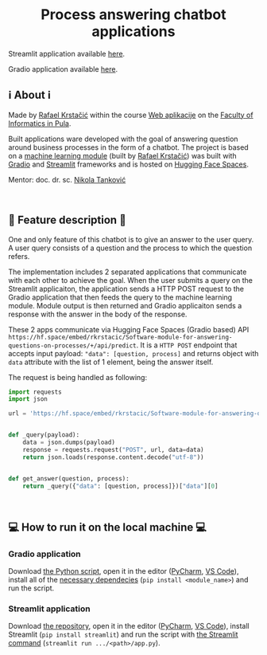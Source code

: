 <h1 align="center"><b>Process answering chatbot applications</b></h1>

Streamlit application available [here](https://huggingface.co/spaces/rkrstacic/Chatbot-integration-built-on-processes).

Gradio application available [here](https://huggingface.co/spaces/rkrstacic/Software-module-for-answering-questions-on-processes).

## **:information_source: About :information_source:**

Made by [Rafael Krstačić](https://github.com/rkrstacic)
within the course [Web aplikacije](https://ntankovic.unipu.hr/wa)
on the [Faculty of Informatics in Pula](https://fipu.unipu.hr/).

Built applications ware developed with the goal of answering question around business processes in the form of a chatbot. The project is based on a [machine learning module](https://github.com/rkrstacic/Software-module-for-answering-questions-on-processes) (built by [Rafael Krstačić](https://github.com/rkrstacic)) was built with [Gradio](https://gradio.app/) and [Streamlit](https://streamlit.io/) frameworks and is hosted on [Hugging Face Spaces](https://huggingface.co/spaces).

Mentor: doc. dr. sc. [Nikola Tanković](https://ntankovic.unipu.hr)

<br />

## **:scroll: Feature description :scroll:**

One and only feature of this chatbot is to give an answer to the user query. A user query consists of a question and the process to which the question refers.

The implementation includes 2 separated applications that communicate with each other to achieve the goal. When the user submits a query on the Streamlit applicaiton, the application sends a HTTP POST request to the Gradio application that then feeds the query to the machine learning module. Module output is then returned and Gradio applicaiton sends a response with the answer in the body of the response.

These 2 apps communicate via Hugging Face Spaces (Gradio based) API `https://hf.space/embed/rkrstacic/Software-module-for-answering-questions-on-processes/+/api/predict`. It is a `HTTP POST` endpoint that accepts input payload: `"data": [question, process]` and returns object with `data` attribute with the list of 1 element, being the answer itself.

The request is being handled as following:

```py
import requests
import json

url = 'https://hf.space/embed/rkrstacic/Software-module-for-answering-questions-on-processes/+/api/predict'


def _query(payload):
    data = json.dumps(payload)
    response = requests.request("POST", url, data=data)
    return json.loads(response.content.decode("utf-8"))


def get_answer(question, process):
    return _query({"data": [question, process]})["data"][0]

```

<br />

## **:computer: How to run it on the local machine :computer:**

### Gradio application

Download [the Python script](https://huggingface.co/spaces/rkrstacic/Software-module-for-answering-questions-on-processes/blob/main/app.py), open it in the editor ([PyCharm](https://www.jetbrains.com/pycharm/), [VS Code](https://code.visualstudio.com/)), install all of the [necessary dependecies](https://huggingface.co/spaces/rkrstacic/Software-module-for-answering-questions-on-processes/blob/main/requirements.txt) (`pip install <module_name>`) and run the script.

### Streamlit application

Download [the repository](https://huggingface.co/spaces/rkrstacic/Chatbot-integration-built-on-processes/tree/main), open it in the editor ([PyCharm](https://www.jetbrains.com/pycharm/), [VS Code](https://code.visualstudio.com/)), install Streamlit (`pip install streamlit`) and run the script with [the Streamlit command](https://docs.streamlit.io/knowledge-base/using-streamlit/how-do-i-run-my-streamlit-script) (`streamlit run .../<path>/app.py`).
